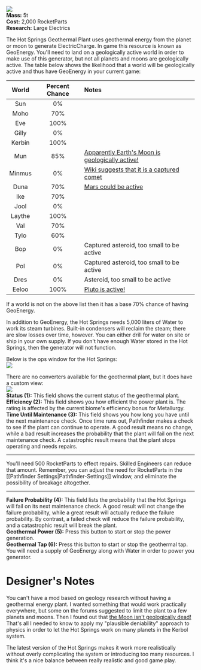 ![](https://github.com/Angel-125/Pathfinder/wiki/HotSprings.jpg)  
**Mass:** 5t  
**Cost:** 2,000 RocketParts  
**Research:** Large Electrics

The Hot Springs Geothermal Plant uses geothermal energy from the planet or moon to generate ElectricCharge. In game this resource is known as GeoEnergy. You'll need to land on a geologically active world in order to make use of this generator, but not all planets and moons are geologically active. The table below shows the likelihood that a world will be geologically active and thus have GeoEnergy in your current game:  

| World            | Percent Chance      | Notes |
| :-------------: |:-------------:|:-------------|
| Sun | 0% |   |
| Moho | 70% |   |
| Eve | 100% |   |
| Gilly | 0% |   |
| Kerbin | 100% |   |
| Mun | 85% | [Apparently Earth's Moon is geologically active!](http://www.space.com/14632-moon-dead-geologic-activity-monitored.html)  |
| Minmus | 0% | [Wiki suggests that it is a captured comet](http://wiki.kerbalspaceprogram.com/wiki/Minmus)  |
| Duna | 70% | [Mars could be active](http://astrogeo.oxfordjournals.org/content/44/4/4.16.full)  |
| Ike | 70% |   |
| Jool | 0% |   |
| Laythe | 100% |   |
| Val | 70% |   |
| Tylo | 60% |   |
| Bop | 0% | Captured asteroid, too small to be active  |
| Pol | 0% | Captured asteroid, too small to be active  |
| Dres | 0% | Asteroid, too small to be active  |
| Eeloo | 100% | [Pluto is active!](http://io9.com/breaking-geologic-activity-has-been-detected-on-the-su-1718055390)  |  
If a world is not on the above list then it has a base 70% chance of having GeoEnergy.  

In addition to GeoEnergy, the Hot Springs needs 5,000 liters of Water to work its steam turbines. Built-in condensers will reclaim the steam; there are slow losses over time, however. You can either drill for water on site or ship in your own supply. If you don't have enough Water stored in the Hot Springs, then the generator will not function.

Below is the ops window for the Hot Springs:  
![](https://github.com/Angel-125/Pathfinder/wiki/HotSpringsOpsView1.jpg)  

There are no converters available for the geothermal plant, but it does have a custom view:  
![](https://github.com/Angel-125/Pathfinder/wiki/HotSpringsOpsView2.jpg)  
**Status (1):** This field shows the current status of the geothermal plant.  
**Efficiency (2):** This field shows you how efficient the power plant is. The rating is affected by the current biome's efficiency bonus for Metallurgy.  
**Time Until Maintenance (3):** This field shows you how long you have until the next maintenance check. Once time runs out, Pathfinder makes a check to see if the plant can continue to operate. A good result means no change, while a bad result increases the probability that the plant will fail on the next maintenance check. A catastrophic result means that the plant stops operating and needs repairs.  
***  
You'll need 500 RocketParts to effect repairs. Skilled Engineers can reduce that amount. Remember, you can adjust the need for RocketParts in the [[Pathfinder Settings|Pathfinder-Settings]] window, and eliminate the possibility of breakage altogether.  
***  
**Failure Probability (4):** This field lists the probability that the Hot Springs will fail on its next maintenance check. A good result will not change the failure probability, while a great result will actually reduce the failure probability. By contrast, a failed check will reduce the failure probability, and a catastrophic result will break the plant.  
**Geothermal Power (5):** Press this button to start or stop the power generation.  
**Geothermal Tap (6):** Press this button to start or stop the geothermal tap. You will need a supply of GeoEnergy along with Water in order to power you generator.  
# Designer's Notes  
You can't have a mod based on geology research without having a geothermal energy plant. I wanted something that would work practically everywhere, but some on the forums suggested to limit the plant to a few planets and moons. Then I found out that [the Moon isn't geologically dead!](http://www.space.com/14632-moon-dead-geologic-activity-monitored.html) That's all I needed to know to apply my "plausible deniability" approach to physics in order to let the Hot Springs work on many planets in the Kerbol system.

The latest version of the Hot Springs makes it work more realistically without overly complicating the system or introducing too many resources. I think it's a nice balance between really realistic and good game play.